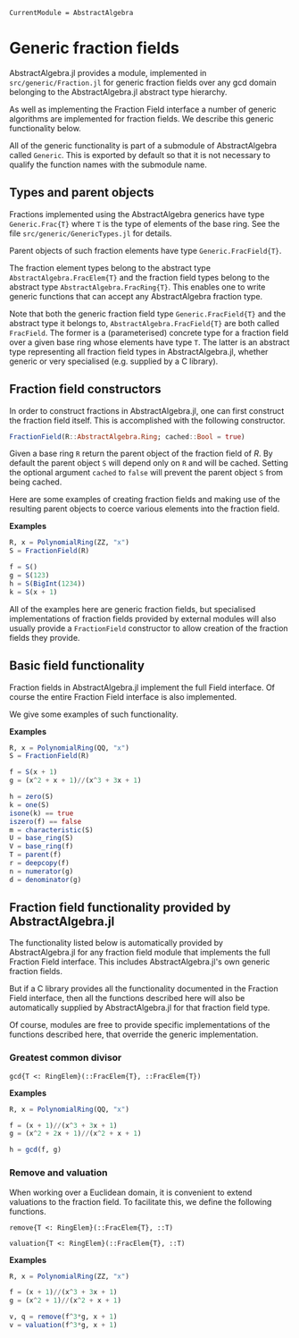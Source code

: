 ```@meta
CurrentModule = AbstractAlgebra
```

# Generic fraction fields

AbstractAlgebra.jl provides a module, implemented in `src/generic/Fraction.jl` for
generic fraction fields over any gcd domain belonging to the AbstractAlgebra.jl
abstract type hierarchy.

As well as implementing the Fraction Field interface a number of generic algorithms are
implemented for fraction fields. We describe this generic functionality below.

All of the generic functionality is part of a submodule of AbstractAlgebra called
`Generic`. This is exported by default so that it is not necessary to qualify the
function names with the submodule name.

## Types and parent objects

Fractions implemented using the AbstractAlgebra generics have type `Generic.Frac{T}`
where `T` is the type of elements of the base ring. See the file
`src/generic/GenericTypes.jl` for details.

Parent objects of such fraction elements have type `Generic.FracField{T}`.

The fraction element types belong to the abstract type `AbstractAlgebra.FracElem{T}`
and the fraction field types belong to the abstract type `AbstractAlgebra.FracRing{T}`.
This enables one to write generic functions that can accept any AbstractAlgebra
fraction type.

Note that both the generic fraction field type `Generic.FracField{T}` and the abstract
type it belongs to, `AbstractAlgebra.FracField{T}` are both called `FracField`. The 
former is a (parameterised) concrete type for a fraction field over a given base ring
whose elements have type `T`. The latter is an abstract type representing all
fraction field types in AbstractAlgebra.jl, whether generic or very specialised (e.g.
supplied by a C library).

## Fraction field constructors

In order to construct fractions in AbstractAlgebra.jl, one can first construct the
fraction field itself. This is accomplished with the following constructor.

```julia
FractionField(R::AbstractAlgebra.Ring; cached::Bool = true)
```

Given a base ring `R` return the parent object of the fraction field of $R$. By default
the parent object `S` will depend only on `R` and will be cached. Setting the optional
argument `cached` to `false` will prevent the parent object `S` from being cached.

Here are some examples of creating fraction fields and making use of the
resulting parent objects to coerce various elements into the fraction field.

**Examples**

```julia
R, x = PolynomialRing(ZZ, "x")
S = FractionField(R)

f = S()
g = S(123)
h = S(BigInt(1234))
k = S(x + 1)
```

All of the examples here are generic fraction fields, but specialised implementations
of fraction fields provided by external modules will also usually provide a
`FractionField` constructor to allow creation of the fraction fields they provide.

## Basic field functionality

Fraction fields in AbstractAlgebra.jl implement the full Field interface. Of course
the entire Fraction Field interface is also implemented.

We give some examples of such functionality.

**Examples**

```julia
R, x = PolynomialRing(QQ, "x")
S = FractionField(R)

f = S(x + 1)
g = (x^2 + x + 1)//(x^3 + 3x + 1)

h = zero(S)
k = one(S)
isone(k) == true
iszero(f) == false
m = characteristic(S)
U = base_ring(S)
V = base_ring(f)
T = parent(f)
r = deepcopy(f)
n = numerator(g)
d = denominator(g)
```

## Fraction field functionality provided by AbstractAlgebra.jl

The functionality listed below is automatically provided by AbstractAlgebra.jl for
any fraction field module that implements the full Fraction Field interface.
This includes AbstractAlgebra.jl's own generic fraction fields.

But if a C library provides all the functionality documented in the Fraction Field
interface, then all the functions described here will also be automatically supplied by
AbstractAlgebra.jl for that fraction field type.

Of course, modules are free to provide specific implementations of the functions
described here, that override the generic implementation.

### Greatest common divisor

```@docs
gcd{T <: RingElem}(::FracElem{T}, ::FracElem{T})
```

**Examples**

```julia
R, x = PolynomialRing(QQ, "x")

f = (x + 1)//(x^3 + 3x + 1)
g = (x^2 + 2x + 1)//(x^2 + x + 1)

h = gcd(f, g)
```

### Remove and valuation

When working over a Euclidean domain, it is convenient to extend valuations to the
fraction field. To facilitate this, we define the following functions.

```@docs
remove{T <: RingElem}(::FracElem{T}, ::T)
```

```@docs
valuation{T <: RingElem}(::FracElem{T}, ::T)
```

**Examples**

```julia
R, x = PolynomialRing(ZZ, "x")

f = (x + 1)//(x^3 + 3x + 1)
g = (x^2 + 1)//(x^2 + x + 1)

v, q = remove(f^3*g, x + 1)
v = valuation(f^3*g, x + 1)
```

